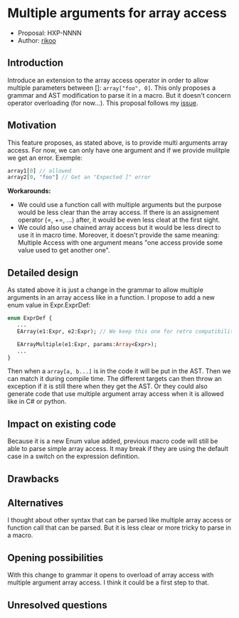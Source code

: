 # Multiple arguments for array access

* Proposal: HXP-NNNN
* Author: [rikoo](https://github.com/ErikRikoo)

## Introduction

Introduce an extension to the array access operator in order to allow multiple parameters between []: `array["foo", 0]`.
This only proposes a grammar and AST modification to parse it in a macro. But it doesn't concern operator overloading (for now...).
This proposal follows my [issue](https://github.com/HaxeFoundation/haxe/issues/9339).

## Motivation

This feature proposes, as stated above, is to provide multi arguments array access. 
For now, we can only have one argument and if we provide mulitple we get an error.
Exemple:
```haxe
array1[0] // allowed
array2[0, "foo"] // Get an "Expected ]" error
```

**Workarounds:**
- We could use a function call with multiple arguments but the purpose would be less clear than the array access. 
  If there is an assignement operator (=, +=, ...) after, it would be even less cleat at the first sight.
- We could also use chained array access but it would be less direct to use it in macro time.
  Moreover, it doesn't provide the same meaning:
  Multiple Access with one argument means "one access provide some value used to get another one".


## Detailed design
As stated above it is just a change in the grammar to allow multiple arguments in an array access like in a function.
I propose to add a new enum value in Expr.ExprDef:
```haxe
enum ExprDef {
   ...
   EArray(e1:Expr, e2:Expr); // We keep this one for retro compatibility

   EArrayMultiple(e1:Expr, params:Array<Expr>);
   ...
}
```
Then when a `array[a, b...]` is in the code it will be put in the AST. Then we can match it during compile time.
The different targets can then throw an exception if it is still there when they get the AST.
Or they could also generate code that use multiple argument array access when it is allowed like in C# or python.

## Impact on existing code

Because it is a new Enum value added, previous macro code will still be able to parse simple array access.
It may break if they are using the default case in a switch on the expression definition.

## Drawbacks


## Alternatives

I thought about other syntax that can be parsed like multiple array access or function call that can be parsed.
But it is less clear or more tricky to parse in a macro.

## Opening possibilities

With this change to grammar it opens to overload of array access with multiple argument array access.
I think it could be a first step to that.

## Unresolved questions

